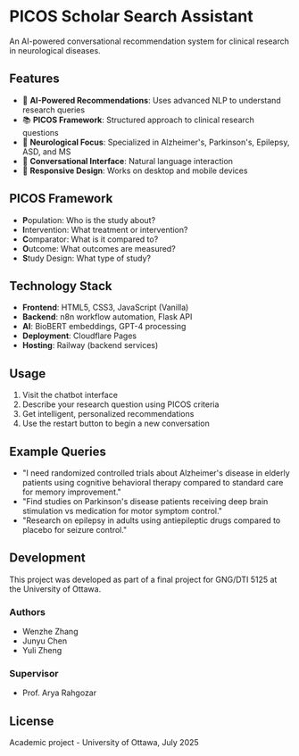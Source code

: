# PICOS Scholar Search Assistant

An AI-powered conversational recommendation system for clinical research in neurological diseases.

## Features

- 🧠 **AI-Powered Recommendations**: Uses advanced NLP to understand research queries
- 📚 **PICOS Framework**: Structured approach to clinical research questions
- 🎯 **Neurological Focus**: Specialized in Alzheimer's, Parkinson's, Epilepsy, ASD, and MS
- 💬 **Conversational Interface**: Natural language interaction
- 📱 **Responsive Design**: Works on desktop and mobile devices

## PICOS Framework

- **P**opulation: Who is the study about?
- **I**ntervention: What treatment or intervention?
- **C**omparator: What is it compared to?
- **O**utcome: What outcomes are measured?
- **S**tudy Design: What type of study?

## Technology Stack

- **Frontend**: HTML5, CSS3, JavaScript (Vanilla)
- **Backend**: n8n workflow automation, Flask API
- **AI**: BioBERT embeddings, GPT-4 processing
- **Deployment**: Cloudflare Pages
- **Hosting**: Railway (backend services)

## Usage

1. Visit the chatbot interface
2. Describe your research question using PICOS criteria
3. Get intelligent, personalized recommendations
4. Use the restart button to begin a new conversation

## Example Queries

- "I need randomized controlled trials about Alzheimer's disease in elderly patients using cognitive behavioral therapy compared to standard care for memory improvement."
- "Find studies on Parkinson's disease patients receiving deep brain stimulation vs medication for motor symptom control."
- "Research on epilepsy in adults using antiepileptic drugs compared to placebo for seizure control."

## Development

This project was developed as part of a final project for GNG/DTI 5125 at the University of Ottawa.

### Authors
- Wenzhe Zhang
- Junyu Chen  
- Yuli Zheng

### Supervisor
- Prof. Arya Rahgozar

## License

Academic project - University of Ottawa, July 2025
